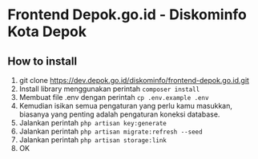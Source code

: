 # Frontend Depok.go.id - Diskominfo Kota Depok

## How to install
1. git clone https://dev.depok.go.id/diskominfo/frontend-depok.go.id.git
2. Install library menggunakan perintah `composer install`
3. Membuat file .env dengan perintah `cp .env.example .env`
4. Kemudian isikan semua pengaturan yang perlu kamu masukkan, biasanya yang penting adalah pengaturan koneksi database.
5. Jalankan perintah `php artisan key:generate`
6. Jalankan perintah `php artisan migrate:refresh --seed`
7. Jalankan perintah `php artisan storage:link`
8. OK